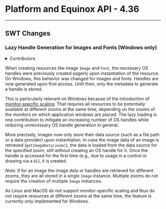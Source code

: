 # Platform and Equinox API - 4.36

<!--
---
## Platform Changes
-->

---
## SWT Changes

### Lazy Handle Generation for Images and Fonts (Windows only)

<details>
<summary>Contributors</summary>

- [Shahzaib Ibrahim](https://github.com/ShahzaibIbrahim)
- [Federico Jeanne](https://github.com/fedejeanne)
- [Heiko Klare](https://github.com/HeikoKlare)
- [Andreas Koch](https://github.com/akoch-yatta)
- [Amartya Parijat](https://github.com/amartya4256)
</details>

When creating resources like image `Image` and `Font`, the necessary OS handles were previously created eagerly upon instantiation of the resource.
On Windows, this behavior was changed for images and fonts.
Handles are now generated upon first access.
Until then, only the metadata to generate a handle is stored.

This is particularly relevant on Windows because of the introduction of [monitor-specific scaling](platform.md#monitor-specific-ui-scaling-as-default-windows-only).
That requires all resources to be potentially available at different zooms at the same time, depending on the zooms of the monitors on which application windows are placed.
The lazy loading is one contribution to mitigate an increasing number of OS handles while reducing unnecessary OS handle generation in general.

More precisely, images now only store their data source (such as a file path or a data provider) upon instantiation.
In case the image data of an image is retrieved (`getImageData(zoom)`), the data is loaded from the data source for the specified zoom, still without creating an OS handle for it.
Once the handle is accessed for the first time (e.g., due to usage in a control or drawing via a `GC`), it is created.

*Note:* if for an image the image data or handles are retrieved for different zooms, they are all stored in a single `Image` instance.
Multiple zooms do not require the creation of multiple `Image` instances.

As Linux and MacOS do not support monitor-specific scaling and thus do not require resources at different zooms at the same time, the feature is currently only implemented for Windows.
